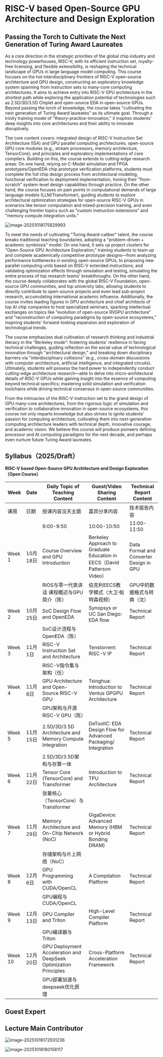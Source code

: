 # **RISC-V** **based Open-Source GPU Architecture and Design Exploration**



## Passing the Torch to Cultivate the Next Generation of Turing Award Laureates  

As a core direction in the strategic priorities of the global chip industry and technology powerhouses, RISC-V, with its efficient instruction set, royalty-free licensing, and flexible extensibility, is reshaping the technical landscape of GPUs in large language model computing. This course focuses on the hot interdisciplinary frontiers of RISC-V open-source architecture and GPU design, constructing an exploratory knowledge system spanning from instruction sets to many-core computing architectures. It aims to achieve entry into RISC-V GPU architecture in the shortest path while exploring the application potential of technologies such as 2.5D/3D/3.5D Chiplet and open-source EDA in open-source GPUs. Beyond passing the torch of knowledge, the course takes "cultivating the next generation of Turing Award laureates" as its ultimate goal. Through a trinity training model of "theory-practice-innovation," it inspires students' deep insights into core architectures and their ability to innovate disruptively.  

The core content covers: integrated design of RISC-V Instruction Set Architecture (ISA) and GPU parallel computing architectures; open-source GPU core modules (e.g., stream processors, memory architecture, TensorCore); and principles and exploratory implementations of core compilers. Building on this, the course extends to cutting-edge research areas: On one hand, relying on C-Model simulation and FPGA prototypes/OpenEDA chip prototype verification platforms, students must complete the full chip design process from architectural modeling, functional verification to deployment implementation, honing their "from-scratch" system-level design capabilities through practice. On the other hand, the course focuses on pain points in computational demands of large language models (LLM/Transformer), guiding students to explore architectural optimization strategies for open-source RISC-V GPUs in scenarios like tensor computation and mixed-precision training, and even challenging frontier topics such as "custom instruction extensions" and "memory compute integration units."  

![image-20251018175829993](https://raw.githubusercontent.com/chenweiphd/typopic/master/image-20251018175829993.png)

To meet the needs of cultivating "Turing Award-caliber" talent, the course breaks traditional teaching boundaries, adopting a "problem-driven + academic symbiosis" model: On one hand, it sets up project clusters for "Open-Source GPU Architecture Exploration," training students to team up and complete academically competitive prototype designs—from analyzing performance bottlenecks in existing open-source GPUs, to proposing new parallel computing units based on RISC-V extended instructions, and validating optimization effects through simulation and testing, simulating the entire process of top research teams' breakthroughs. On the other hand, the course deeply collaborates with the global RISC-V Foundation, open-source GPU communities, and top university labs, allowing students to directly contribute to open-source projects and even lead sub-project research, accumulating international academic influence. Additionally, the course invites leading figures in GPU architecture and chief architects of top AI chip companies to host specialized seminars, sparking intellectual exchanges on topics like "evolution of open-source RVGPU architecture" and "reconstruction of computing paradigms by open-source ecosystems," inspiring students' forward-looking expansion and exploration of technological trends.  

The course emphasizes dual cultivation of research thinking and industrial literacy in the "Berkeley mode": fostering students' resilience in facing technical challenges, guiding reflection on the social value of technological innovation through "architectural design," and breaking down disciplinary barriers via "interdisciplinary collisions" (e.g., cross-domain discussions with computer architecture, artificial intelligence, and integrated circuits). Ultimately, students will possess the hard power to independently conduct cutting-edge architecture research—able to delve into micro-architectural details of RISC-V GPUs while gaining insight into the essence of computing beyond technical specifics; mastering solid simulation and verification toolchains while driving technical consensus in open-source communities.  

From the intricacies of the RISC-V instruction set to the grand design of GPU many-core architectures, from the rigorous logic of simulation and verification to collaborative innovation in open-source ecosystems, this course not only imparts knowledge but also strives to ignite students' passion for computing architecture, cultivating them into next-generation computing architecture leaders with technical depth, innovative courage, and academic vision. We believe this course will produce pioneers defining processor and AI computing paradigms for the next decade, and perhaps even nurture future Turing Award laureates.



## Syllabus（2025/Draft）



**RISC-V based Open-Source GPU Architecture and Design Exploration（Open Course）**

| Week    | Date     | Daily Topic of Teaching Content                              | Guest/Video Sharing Content                                  | Technical Report Content                |
| ------- | -------- | ------------------------------------------------------------ | ------------------------------------------------------------ | --------------------------------------- |
| 课周    | 日期     | 授课内容当天主题                                             | 嘉宾分享内容                                                 | 技术报告内容                            |
|         |          | 9:00-9:50                                                    | 10:00-10:50                                                  | 11:00-11:50                             |
| Week 1  | 10月18日 | Course Overview and GPU Introduction                         | Berkeley Approach to Graduate Education in EECS（David Patterson Video） | Data Format and Converter Design in GPU |
|         |          | RIOS与零一代表讲话 课程概述与GPU简介（陈）                   | 伯克利EECS教学模式（大卫·帕特森视频）                        | GPU中的数据格式与转换（沈）             |
| Week 2  | 10月25日 | SoC Design Flow and OpenEDA                                  | Synopsys or UC San Diego: EDA flow                           | Technical Report                        |
|         |          | SoC设计流程与OpenEDA（陈）                                   |                                                              |                                         |
| Week 3  | 11月1日  | RISC-V Instruction Set and Architecture                      | Tenstorrent: RISC-V IP                                       | Technical Report                        |
|         |          | RISC-V指令集与架构（任）                                     |                                                              |                                         |
| Week 4  | 11月8日  | GPU Architecture and Open-Source RISC-V GPU                  | Tsinghua: Introduction to Ventus GPGPU Architecture          | Technical Report                        |
|         |          | GPU架构与开源RISC-V GPU（陈）                                |                                                              |                                         |
| Week 5  | 11月15日 | 2.5D/3D/3.5D Architecture and Memory Compute Integration     | DeToolIC: EDA Design Flow for Advanced Packaging/ Integration | Technical Report                        |
|         |          | 2.5D/3D/3.5D架构与存算一体                                   |                                                              |                                         |
| Week 6  | 11月22日 | Tensor Core (TensorCore) and Transformer                     | Introduction to TPU Architecture                             | Technical Report                        |
|         |          | 张量核心（TensorCore）与Transformer                          |                                                              |                                         |
| Week 7  | 11月29日 | Memory Architecture and On-Chip Network (NoC)                | GigaDevice: Advanced Memory (HBM or Hybrid Bonding DRAM)     | Technical Report                        |
|         |          | 存储架构与片上网络（NoC）                                    |                                                              |                                         |
| Week 8  | 12月6日  | GPU Programming with CUDA/OpenCL                             | A Compilation Platform                                       | Technical Report                        |
|         |          | GPU编程与CUDA/OpenCL                                         |                                                              |                                         |
| Week 9  | 12月13日 | GPU Compiler and Triton                                      | High-Level Compiler Platform                                 | Technical Report                        |
|         |          | GPU编译器与Triton                                            |                                                              |                                         |
| Week 10 | 12月20日 | GPU Deployment Acceleration and DeepSeek Optimization Principles | Cross-Platform Acceleration Framework                        | Technical Report                        |
|         |          | GPU部署加速与deepseek优化原理                                |                                                              |                                         |

## Guest Expert



## Lecture Main Contributor

![image-20251018172931236](https://raw.githubusercontent.com/chenweiphd/typopic/master/image-20251018172931236.png)

![image-20251018180158117](https://raw.githubusercontent.com/chenweiphd/typopic/master/image-20251018180158117.png)
